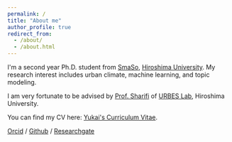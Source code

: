 ```yaml
---
permalink: /
title: "About me"
author_profile: true
redirect_from: 
  - /about/
  - /about.html
---
```


I'm a second year Ph.D. student from [SmaSo](https://www.hiroshima-u.ac.jp/en/smart_society), [Hiroshima University](https://www.hiroshima-u.ac.jp/en). My research interest includes urban climate, machine learning, and topic modeling.

I am very fortunate to be advised by [Prof. Sharifi](https://seeds.office.hiroshima-u.ac.jp/profile/en.a63149f0ebc98d0e520e17560c007669.html) of [URBES Lab](https://sites.google.com/view/asharifi/home), Hiroshima University. 

You can find my CV here: [Yukai's Curriculum Vitae](../assets/Curriculum_Vitae.pdf).

[Orcid](https://orcid.org/0000-0001-8483-9601) / [Github](https://github.com/EricJin73) / [Researchgate](https://www.researchgate.net/profile/Yukai-Jin-3)
